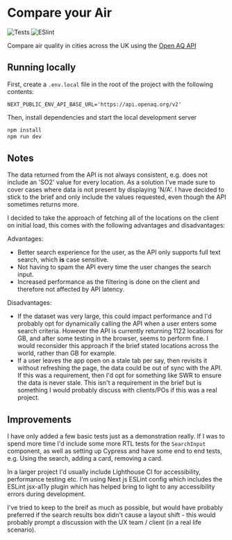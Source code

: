 # Compare your Air

![Tests](https://github.com/ReubenPorter/dept-techtest/actions/workflows/tests.yml/badge.svg)
![ESlint](https://github.com/ReubenPorter/dept-techtest/actions/workflows/eslint.yml/badge.svg)

Compare air quality in cities across the UK using the [Open AQ API]("https://api.openaq.org/docs")

## Running locally

First, create a `.env.local` file in the root of the project with the following contents:

```env
NEXT_PUBLIC_ENV_API_BASE_URL='https://api.openaq.org/v2'
```

Then, install dependencies and start the local development server

```bash
npm install
npm run dev
```

## Notes

The data returned from the API is not always consistent, e.g. does not include an 'SO2' value for every location. As a solution I've made sure to cover cases where data is not present by displaying 'N/A'. I have decided to stick to the brief and only include the values requested, even though the API sometimes returns more.

I decided to take the approach of fetching all of the locations on the client on initial load, this comes with the following advantages and disadvantages:

Advantages:

-   Better search experience for the user, as the API only supports full text search, which **is** case sensitive.
-   Not having to spam the API every time the user changes the search input.
-   Increased performance as the filtering is done on the client and therefore not affected by API latency.

Disadvantages:

-   If the dataset was very large, this could impact performance and I'd probably opt for dynamically calling the API when a user enters some search criteria. However the API is currently returning 1122 locations for GB, and after some testing in the browser, seems to perform fine. I would reconsider this approach if the brief stated locations across the world, rather than GB for example.
-   If a user leaves the app open on a stale tab per say, then revisits it without refreshing the page, the data could be out of sync with the API. If this was a requirement, then I'd opt for something like SWR to ensure the data is never stale. This isn't a requirement in the brief but is something I would probably discuss with clients/POs if this was a real project.

## Improvements

I have only added a few basic tests just as a demonstration really. If I was to spend more time I'd include some more RTL tests for the `SearchInput` component, as well as setting up Cypress and have some end to end tests, e.g. Using the search, adding a card, removing a card.

In a larger project I'd usually include Lighthouse CI for accessibility, performance testing etc. I'm using Next js ESLint config which includes the ESLint jsx-a11y plugin which has helped bring to light to any accessibility errors during development.

I've tried to keep to the breif as much as possible, but would have probably preferred if the search results box didn't cause a layout shift - this would probably prompt a discussion with the UX team / client (in a real life scenario).
